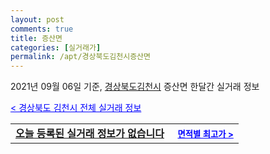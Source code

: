 ```yaml
---
layout: post
comments: true
title: 증산면
categories: [실거래가]
permalink: /apt/경상북도김천시증산면
---
```


2021년 09월 06일 기준, <a href="/apt/경상북도김천시">경상북도김천시</a> 증산면 한달간 실거래 정보

<a style="color: blue;" href="/apt/경상북도김천시">< 경상북도 김천시 전체 실거래 정보</a>
<!---- start ---->
<table>
  <tr>
    <td colspan="4" style="font-weight: bold;"><a href="/apt/경상북도김천시증산면{name_without_space}">오늘 등록된 실거래 정보가 없습니다</a> &nbsp;&nbsp;&nbsp; <a style="color: blue; font-size: smaller;" href="/apt/경상북도김천시증산면{name_without_space}">면적별 최고가 ></a></td>
  </tr>
    
</table>
<!---- end ---->
    